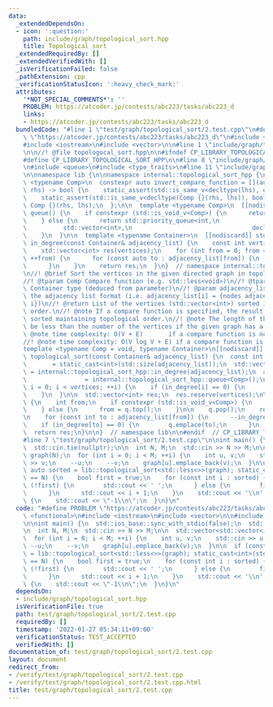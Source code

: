 ```yaml
---
data:
  _extendedDependsOn:
  - icon: ':question:'
    path: include/graph/topological_sort.hpp
    title: Topological sort
  _extendedRequiredBy: []
  _extendedVerifiedWith: []
  _isVerificationFailed: false
  _pathExtension: cpp
  _verificationStatusIcon: ':heavy_check_mark:'
  attributes:
    '*NOT_SPECIAL_COMMENTS*': ''
    PROBLEM: https://atcoder.jp/contests/abc223/tasks/abc223_d
    links:
    - https://atcoder.jp/contests/abc223/tasks/abc223_d
  bundledCode: "#line 1 \"test/graph/topological_sort/2.test.cpp\"\n#define PROBLEM\
    \ \"https://atcoder.jp/contests/abc223/tasks/abc223_d\"\n#include <functional>\n\
    #include <iostream>\n#include <vector>\n\n#line 1 \"include/graph/topological_sort.hpp\"\
    \n\n//! @file topologocal_sort.hpp\n\n#ifndef CP_LIBRARY_TOPOLOGICAL_SORT_HPP\n\
    #define CP_LIBRARY_TOPOLOGICAL_SORT_HPP\n\n#line 8 \"include/graph/topological_sort.hpp\"\
    \n#include <queue>\n#include <type_traits>\n#line 11 \"include/graph/topological_sort.hpp\"\
    \n\nnamespace lib {\n\nnamespace internal::topological_sort_hpp {\n  template\
    \ <typename Comp>\n  constexpr auto invert_compare_function = [](auto lhs, auto\
    \ rhs) -> bool {\n    static_assert(std::is_same_v<decltype(lhs), decltype(rhs)>);\n\
    \    static_assert(std::is_same_v<decltype(Comp {}(rhs, lhs)), bool>);\n    return\
    \ Comp {}(rhs, lhs);\n  };\n\n  template <typename Comp>\n  [[nodiscard]] auto\
    \ queue() {\n    if constexpr (std::is_void_v<Comp>) {\n      return std::queue<int>();\n\
    \    } else {\n      return std::priority_queue<int,\n                       \
    \          std::vector<int>,\n                                 decltype(invert_compare_function<Comp>)>(invert_compare_function<Comp>);\n\
    \    }\n  }\n\n  template <typename Container>\n  [[nodiscard]] std::vector<int>\
    \ in_degree(const Container& adjacency_list) {\n    const int vertices = static_cast<int>(std::size(adjacency_list));\n\
    \    std::vector<int> res(vertices);\n    for (int from = 0; from < vertices;\
    \ ++from) {\n      for (const auto to : adjacency_list[from]) {\n        ++res[to];\n\
    \      }\n    }\n    return res;\n  }\n}  // namespace internal::topological_sort_hpp\n\
    \n//! @brief Sort the vertices in the given directed graph in topological order.\n\
    //! @tparam Comp Compare function (e.g. std::less<void>)\n//! @tparam Container\
    \ Container type (deduced from parameter)\n//! @param adjacency_list Graph in\
    \ the adjacency list format (i.e. adjacency_list[i] = {nodes adjacent to node\
    \ i})\n//! @return List of the vertices (std::vector<int>) sorted in topological\
    \ order.\n//! @note If a compare function is specified, the result will be further\
    \ sorted maintaining topological order.\n//! @note The length of the result will\
    \ be less than the number of the vertices if the given graph has a cycle.\n//!\
    \ @note time complexity: O(V + E)       if a compare function is not specified\n\
    //! @note time complexity: O(V log V + E) if a compare function is specified\n\
    template <typename Comp = void, typename Container>\n[[nodiscard]] std::vector<int>\
    \ topological_sort(const Container& adjacency_list) {\n  const int vertices  \
    \       = static_cast<int>(std::size(adjacency_list));\n  std::vector<int> in_degree\
    \ = internal::topological_sort_hpp::in_degree(adjacency_list);\n  auto q     \
    \                = internal::topological_sort_hpp::queue<Comp>();\n\n  for (int\
    \ i = 0; i < vertices; ++i) {\n    if (in_degree[i] == 0) {\n      q.emplace(i);\n\
    \    }\n  }\n\n  std::vector<int> res;\n  res.reserve(vertices);\n\n  while (!q.empty())\
    \ {\n    int from;\n    if constexpr (std::is_void_v<Comp>) {\n      from = q.front();\n\
    \    } else {\n      from = q.top();\n    }\n\n    q.pop();\n    res.emplace_back(from);\n\
    \n    for (const int to : adjacency_list[from]) {\n      --in_degree[to];\n  \
    \    if (in_degree[to] == 0) {\n        q.emplace(to);\n      }\n    }\n  }\n\n\
    \  return res;\n}\n\n}  // namespace lib\n\n#endif  // CP_LIBRARY_TOPOLOGICAL_SORT_HPP\n\
    #line 7 \"test/graph/topological_sort/2.test.cpp\"\n\nint main() {\n  std::ios_base::sync_with_stdio(false);\n\
    \  std::cin.tie(nullptr);\n\n  int N, M;\n  std::cin >> N >> M;\n\n  std::vector<std::vector<int>>\
    \ graph(N);\n  for (int i = 0; i < M; ++i) {\n    int u, v;\n    std::cin >> u\
    \ >> v;\n    --u;\n    --v;\n    graph[u].emplace_back(v);\n  }\n\n  if (const\
    \ auto sorted = lib::topological_sort<std::less<>>(graph); static_cast<int>(std::size(sorted))\
    \ == N) {\n    bool first = true;\n    for (const int i : sorted) {\n      if\
    \ (!first) {\n        std::cout << ' ';\n      } else {\n        first = false;\n\
    \      }\n      std::cout << i + 1;\n    }\n    std::cout << '\\n';\n  } else\
    \ {\n    std::cout << \"-1\\n\";\n  }\n}\n"
  code: "#define PROBLEM \"https://atcoder.jp/contests/abc223/tasks/abc223_d\"\n#include\
    \ <functional>\n#include <iostream>\n#include <vector>\n\n#include \"../../../include/graph/topological_sort.hpp\"\
    \n\nint main() {\n  std::ios_base::sync_with_stdio(false);\n  std::cin.tie(nullptr);\n\
    \n  int N, M;\n  std::cin >> N >> M;\n\n  std::vector<std::vector<int>> graph(N);\n\
    \  for (int i = 0; i < M; ++i) {\n    int u, v;\n    std::cin >> u >> v;\n   \
    \ --u;\n    --v;\n    graph[u].emplace_back(v);\n  }\n\n  if (const auto sorted\
    \ = lib::topological_sort<std::less<>>(graph); static_cast<int>(std::size(sorted))\
    \ == N) {\n    bool first = true;\n    for (const int i : sorted) {\n      if\
    \ (!first) {\n        std::cout << ' ';\n      } else {\n        first = false;\n\
    \      }\n      std::cout << i + 1;\n    }\n    std::cout << '\\n';\n  } else\
    \ {\n    std::cout << \"-1\\n\";\n  }\n}\n"
  dependsOn:
  - include/graph/topological_sort.hpp
  isVerificationFile: true
  path: test/graph/topological_sort/2.test.cpp
  requiredBy: []
  timestamp: '2022-01-27 05:34:11+09:00'
  verificationStatus: TEST_ACCEPTED
  verifiedWith: []
documentation_of: test/graph/topological_sort/2.test.cpp
layout: document
redirect_from:
- /verify/test/graph/topological_sort/2.test.cpp
- /verify/test/graph/topological_sort/2.test.cpp.html
title: test/graph/topological_sort/2.test.cpp
---
```


